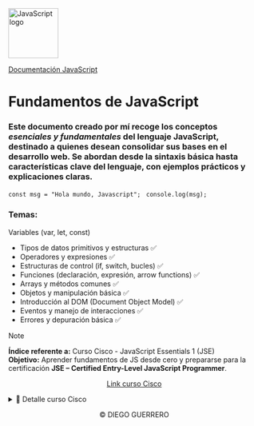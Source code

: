<a href="https://www.w3schools.com/js/js_intro.asp" target="_blank">
    <img src="https://upload.wikimedia.org/wikipedia/commons/thumb/6/6a/JavaScript-logo.png/960px-JavaScript-logo.png" 
         alt="JavaScript logo" 
         width="100">
</a>

<a text-decoration:none href="https://www.w3schools.com/js/js_intro.asp" target="_blank">Documentación JavaScript </a>

# Fundamentos de JavaScript

### Este documento creado por mí recoge los conceptos *esenciales y fundamentales* del lenguaje JavaScript, destinado a quienes desean consolidar sus bases en el desarrollo web. Se abordan desde la sintaxis básica hasta características clave del lenguaje, con ejemplos prácticos y explicaciones claras.
`const msg = "Hola mundo, Javascript"; `
`console.log(msg);`


### Temas:
Variables (var, let, const)
- Tipos de datos primitivos y estructuras ✅
- Operadores y expresiones ✅
- Estructuras de control (if, switch, bucles) ✅
- Funciones (declaración, expresión, arrow functions) ✅
- Arrays y métodos comunes ✅
- Objetos y manipulación básica ✅
- Introducción al DOM (Document Object Model) ✅
- Eventos y manejo de interacciones ✅
- Errores y depuración básica ✅

> [!NOTE]
> **Índice referente a:** Curso Cisco - JavaScript Essentials 1 (JSE) <br>
> **Objetivo:** Aprender fundamentos de JS desde cero y prepararse para la certificación **JSE – Certified Entry-Level JavaScript Programmer**.
> <p align="center">
>  <a href="https://www.netacad.com/courses/javascript-essentials-1?courseLang=en-US" target="_blank">
>   Link curso Cisco
> </a>
></p>
> <details>
> <summary>📜 Detalle curso Cisco</summary>
> 
> **Duración:** 40 horas (modalidad en línea).  
> **Temas claves:**
> 1. Variables, tipos de datos, operadores.  
> 2. Funciones, condicionales, bucles.  
> 3. Depuración y manejo de errores.
>
> </details>


<p align="center">&copy; DIEGO GUERRERO</p> 
